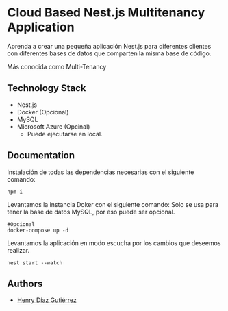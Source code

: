 # Cloud Based Nest.js Multitenancy Application

Aprenda a crear una pequeña aplicación Nest.js para diferentes clientes con diferentes bases de datos que comparten la misma base de código.

Más conocida como Multi-Tenancy

## Technology Stack

- Nest.js
- Docker (Opcional)
- MySQL
- Microsoft Azure (Opcinal)
  - Puede ejecutarse en local.

## Documentation

Instalación de todas las dependencias necesarias con el siguiente comando:
```shell
npm i
```

Levantamos la instancia Doker con el siguiente comando:
Solo se usa para tener la base de datos MySQL, por eso puede ser opcional.
```shell
#Opcional
docker-compose up -d
```

Levantamos la aplicación en modo escucha por los cambios que deseemos realizar.
```shell
nest start --watch
```

## Authors

- [Henry Díaz Gutiérrez](https://twitter.com/intelguasoft)
